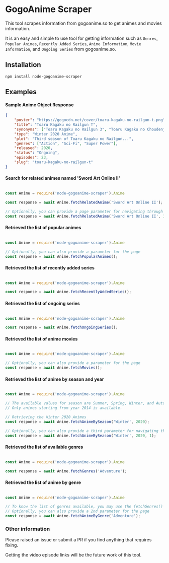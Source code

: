 GogoAnime Scraper
===================

This tool scrapes information from gogoanime.so to get animes and movies information.

It is an easy and simple to use tool for getting information such as `Genres`, `Popular Animes`, `Recently Added Series`, `Anime Information`, `Movie Information`, and `Ongoing Series` from gogoanime.so.

## Installation
```
npm install node-gogoanime-scraper
```

## Examples

#### Sample Anime Object Response

```json
{
    "poster": "https://gogocdn.net/cover/toaru-kagaku-no-railgun-t.png",
    "title": "Toaru Kagaku no Railgun T",
    "synonyms": ["Toaru Kagaku no Railgun 3", "Toaru Kagaku no Choudenjihou 3", "A Certain Scientific Railgun 3", "とある科学の超電磁砲[レールガン]T"],
    "type": "Winter 2020 Anime",
    "plot": "Third season of Toaru Kagaku no Railgun...",
    "genres": ["Action", "Sci-Fi", "Super Power"],
    "released": 2020,
    "status": "Ongoing",
    "episodes": 23,
    "slug": "toaru-kagaku-no-railgun-t"
}
```

#### Search for related animes named 'Sword Art Online II'

```js

const Anime = require('node-gogoanime-scraper').Anime

const response = await Anime.fetchRelatedAnime('Sword Art Online II');

// Optionally, you can provide a page parameter for navigating through pages
const response = await Anime.fetchRelatedAnime('Sword Art Online II', 1);

```

#### Retrieved the list of popular animes

```js

const Anime = require('node-gogoanime-scraper').Anime

// Optionally, you can also provide a parameter for the page 
const response = await Anime.fetchPopularAnimes();

```

#### Retrieved the list of recently added series

```js

const Anime = require('node-gogoanime-scraper').Anime

const response = await Anime.fetchRecentlyAddedSeries();

```

#### Retrieved the list of ongoing series

```js

const Anime = require('node-gogoanime-scraper').Anime

const response = await Anime.fetchOngoingSeries();

```

#### Retrieved the list of anime movies

```js

const Anime = require('node-gogoanime-scraper').Anime

// Optionally, you can also provide a parameter for the page 
const response = await Anime.fetchMovies();

```

#### Retrieved the list of anime by season and year

```js

const Anime = require('node-gogoanime-scraper').Anime

// The available values for season are Summer, Spring, Winter, and Autumn
// Only animes starting from year 2014 is available.

// Retrieving the Winter 2020 Animes
const response = await Anime.fetchAnimeBySeason('Winter', 2020);

// Optionally, you can also provide a third parameter for navigating through pages 
const response = await Anime.fetchAnimeBySeason('Winter', 2020, 1);

```

#### Retrieved the list of available genres

```js

const Anime = require('node-gogoanime-scraper').Anime

const response = await Anime.fetchGenres('Adventure');

```

#### Retrieved the list of anime by genre

```js

const Anime = require('node-gogoanime-scraper').Anime

// To know the list of genres available, you may use the fetchGenres()
// Optionally, you can also provide a 2nd parameter for the page 
const response = await Anime.fetchAnimeByGenre('Adventure');

```

### Other information

Please raised an issue or submit a PR if you find anything that requires fixing.

Getting the video episode links will be the future work of this tool.
